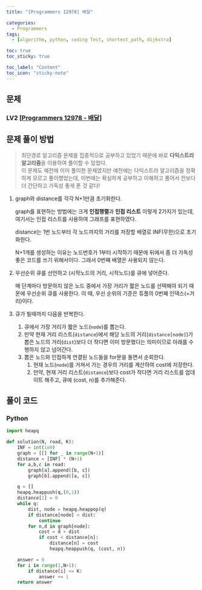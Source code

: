 ```yaml
---
title: "[Programmers 12978] 배달" 

categories:
  - Programmers
tags:
  - [algorithm, python, coding Test, shortest_path, dijkstra]

toc: true
toc_sticky: true

toc_label: "Content"
toc_icon: "sticky-note"
---
```



## 문제 

### LV2 [[Programmers 12978 - 배달](https://school.programmers.co.kr/learn/courses/30/lessons/12978)]  


## 문제 풀이 방법
> 최단경로 알고리즘 문제를 집중적으로 공부하고 있었기 때문에 바로 **다익스트라 알고리즘**을 이용하여 풀이할 수 있었다.   
> 이 문제도 예전에 이미 풀이한 문제였지만 예전에는 다익스트라 알고리즘을 정확하게 모르고 풀이했었는데, 이번에는 확실하게 공부하고 이해하고 풀어서 전보다 더 간단하고 가독성 좋게 푼 것 같다!

1. graph와 distance를 각각 N+1만큼 초기화한다. 
    
    graph를 표현하는 방법에는 크게 **인접행렬**과 **인접 리스트** 이렇게 2가지가 있는데, 여기서는 인접 리스트를 사용하여 그래프를 표현하였다. 
    
    distance는 1번 노드부터 각 노드까지의 거리를 저장할 배열로 INF(무한)으로 초기화한다. 
    
    N+1개를 생성하는 이유는 노드번호가 1부터 시작하기 때문에 뒤에서 좀 더 가독성 좋은 코드를 쓰기 위해서이다. 그래서 0번째 배열은 사용되지 않는다. 
    
2. 우선순위 큐를 선언하고 (시작노드의 거리, 시작노드)를 큐에 넣어준다. 
    
    매 단계마다 방문하지 않은 노드 중에서 가장 거리가 짧은 노드를 선택해야 되기 때문에 우선순위 큐를 사용한다. 이 때, 우선 순위의 기준은 튜플의 0번째 인덱스(=거리)이다. 
    
3. 큐가 빌때까지 다음을 반복한다. 
    1. 큐에서 가장 거리가 짧은 노드(`node`)를 뽑는다. 
    2. 만약 현재 거리 리스트(`distance`)에서 해당 노드의 거리(`distance[node]`)가 뽑은 노드의 거리(`dist`)보다 더 작다면 이미 방문했다는 의미이므로 아래를 수행하지 않고 넘어간다. 
    3. 뽑은 노드와 인접하게 연결된 노드들을 for문을 돌면서 순회한다.
        1. 현재 노드(`node`)를 거쳐서 가는 경우의 거리를 계산하여 cost에 저장한다. 
        2. 만약, 현재 거리 리스트(`distance`)보다 cost가 작다면 거리 리스트를 업데이트 해주고, 큐에 (cost, n)를 추가해준다.
    

## 풀이 코드
### Python

```python
import heapq

def solution(N, road, K):
    INF = int(1e9)
    graph = [[] for _ in range(N+1)]
    distance = [INF] * (N+1)
    for a,b,c in road:
        graph[a].append([b, c])
        graph[b].append([a, c])

    q = []
    heapq.heappush(q,(0,1))
    distance[1] = 0
    while q:
        dist, node = heapq.heappop(q)
        if distance[node] < dist:
            continue
        for n,d in graph[node]:
            cost = d + dist
            if cost < distance[n]:
                distance[n] = cost
                heapq.heappush(q, (cost, n))

    answer = 0
    for i in range(1,N+1):
        if distance[i] <= K:
            answer += 1
    return answer
```
